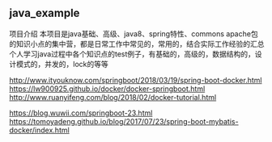 ## java_example
项目介绍
本项目是java基础、高级、java8、spring特性、commons apache包的知识小点的集中营，都是日常工作中常见的，常用的，结合实际工作经验的汇总
个人学习java过程中各个知识点的test例子，有基础的，高级的，数据结构的，设计模式的，并发的，lock的等等


http://www.ityouknow.com/springboot/2018/03/19/spring-boot-docker.html
https://lw900925.github.io/docker/docker-springboot.html
http://www.ruanyifeng.com/blog/2018/02/docker-tutorial.html

https://blog.wuwii.com/springboot-23.html
https://tomoyadeng.github.io/blog/2017/07/23/spring-boot-mybatis-docker/index.html
